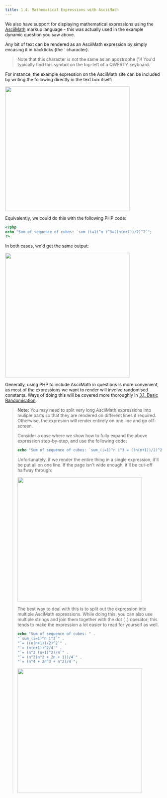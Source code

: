 ```yaml
---
title: 1.4. Mathematical Expressions with AsciiMath
---
```


We also have support for displaying mathematical expressions using the [AsciiMath](http://asciimath.org/) markup language - this was actually used in the example dynamic question you saw above.

Any bit of text can be rendered as an AsciiMath expression by simply encasing it in backticks (the \` character). 

> Note that this character is not the same as an apostrophe (')! You'd typically find this symbol on the top-left of a QWERTY keyboard. 

For instance, the example expression on the AsciiMath site can be included by writing the following directly in the text box itself: 

<img src="https://i.imgur.com/lRNYpGq.png" width="400px"/>

Equivalently, we could do this with the following PHP code: 

```php
<?php
echo "Sum of sequence of cubes: `sum_(i=1)^n i^3=((n(n+1))/2)^2`";
?>
```

In both cases, we'd get the same output: 

<img src="https://i.imgur.com/7CJzVMW.png" width="400px"/>

Generally, using PHP to include AsciiMath in questions is more convenient, as most of the expressions we want to render will involve randomised constants. Ways of doing this will be covered more thoroughly in [3.1. Basic Randomisation](#31-basic-randomisation).

> **Note:** You may need to split very long AsciiMath expressions into muliple parts so that they are rendered on different lines if required. Otherwise, the expresion will render entirely on one line and go off-screen.
> 
> Consider a case where we show how to fully expand the above expression step-by-step, and use the following code: 
> ```php
> echo "Sum of sequence of cubes: `sum_(i=1)^n i^3 = ((n(n+1))/2)^2 = (n(n+1))^2/4 = (n^2 (n+1)^2)/4 = (n^2(n^2 + 2n + 1))/4 = (n^4 + 2n^3 + n^2)/4`";
> ```
> Unfortunately, if we render the entire thing in a single expression, it'll be put all on one line. If the page isn't wide enough, it'll be cut-off halfway through:
> 
> <img src="https://i.imgur.com/e2UENtN.png" width="400px"/>
> 
> The best way to deal with this is to split out the expression into multiple AsciMath expressions. While doing this, you can also use multiple strings and join them together with the dot (`.`) operator; this tends to make the expression a lot easier to read for yourself as well.
> ```php
> echo "Sum of sequence of cubes: " . 
> "`sum_(i=1)^n i^3`" .
> "`= ((n(n+1))/2)^2`" .
> "`= (n(n+1))^2/4`" .
> "`= (n^2 (n+1)^2)/4`" .
> "`= (n^2(n^2 + 2n + 1))/4`" . 
> "`= (n^4 + 2n^3 + n^2)/4`";
> ```
> <img src="https://i.imgur.com/8MX1GA2.png" width="400px"/>